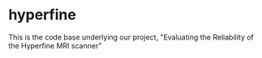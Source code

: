 # hyperfine

This is the code base underlying our project, "Evaluating the Reliability of the Hyperfine MRI scanner"
